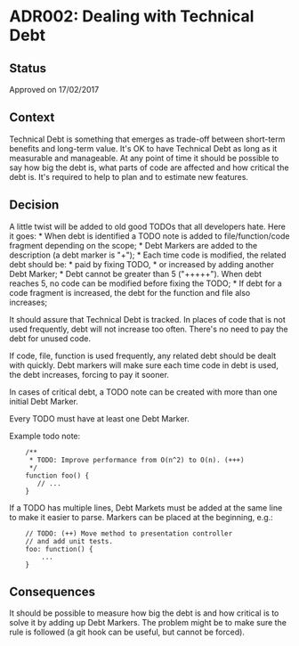 # ADR002: Dealing with Technical Debt

## Status

Approved on 17/02/2017

## Context

Technical Debt is something that emerges as trade-off between short-term benefits and long-term value. It's OK to have
Technical Debt as long as it measurable and manageable. At any point of time it should be possible to say how big the
debt is, what parts of code are affected and how critical the debt is. It's required to help to plan and to estimate
new features.

## Decision

A little twist will be added to old good TODOs that all developers hate. Here it goes:
    * When debt is identified a TODO note is added to file/function/code fragment depending on the scope;
    * Debt Markers are added to the description (a debt marker is "+");
    * Each time code is modified, the related debt should be:
        * paid by fixing TODO,
        * or increased by adding another Debt Marker;
    * Debt cannot be greater than 5 ("+++++"). When debt reaches 5, no code can be modified before fixing the TODO;
    * If debt for a code fragment is increased, the debt for the function and file also increases;

It should assure that Technical Debt is tracked. In places of code that is not used frequently, debt will not increase too
often. There's no need to pay the debt for unused code.

If code, file, function is used frequently, any related debt should be dealt with quickly. Debt markers will make sure
each time code in debt is used, the debt increases, forcing to pay it sooner.

In cases of critical debt, a TODO note can be created with more than one initial Debt Marker.

Every TODO must have at least one Debt Marker.

Example todo note:

        /**
         * TODO: Improve performance from O(n^2) to O(n). (+++)
         */
        function foo() {
           // ...
        }

If a TODO has multiple lines, Debt Markets must be added at the same line to make it easier to parse. Markers can be placed
at the beginning, e.g.:

        // TODO: (++) Move method to presentation controller
        // and add unit tests.
        foo: function() {
            ...
        }

## Consequences

It should be possible to measure how big the debt is and how critical is to solve it by adding up Debt Markers. The problem
might be to make sure the rule is followed (a git hook can be useful, but cannot be forced).

